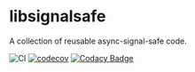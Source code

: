 # libsignalsafe
A collection of reusable async-signal-safe code.

![CI](https://github.com/OMGtechy/libsignalsafe/workflows/CI/badge.svg)
[![codecov](https://codecov.io/gh/OMGtechy/libsignalsafe/branch/main/graph/badge.svg)](https://codecov.io/gh/OMGtechy/libsignalsafe)
[![Codacy Badge](https://app.codacy.com/project/badge/Grade/481af6f1364141dd93c1569b0c64c302)](https://www.codacy.com/gh/OMGtechy/libsignalsafe/dashboard?utm_source=github.com&amp;utm_medium=referral&amp;utm_content=OMGtechy/libsignalsafe&amp;utm_campaign=Badge_Grade)
